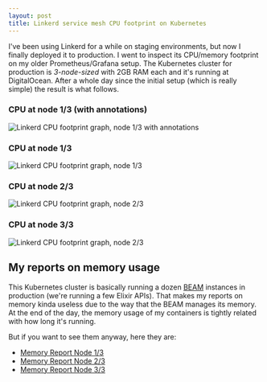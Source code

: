 ```yaml
---
layout: post
title: Linkerd service mesh CPU footprint on Kubernetes
---
```


I've been using Linkerd for a while on staging environments, but now I finally deployed it to production. I went to inspect its CPU/memory footprint on my older Prometheus/Grafana setup. The Kubernetes cluster for production is *3-node-sized* with 2GB RAM each and it's running at DigitalOcean. After a whole day since the initial setup (which is really simple) the result is what follows.

### CPU at node 1/3 (with annotations)
![Linkerd CPU footprint graph, node 1/3 with annotations](https://i.postimg.cc/WjpqjnLJ/cpu-prod-node-1-annotations.png)

### CPU at node 1/3
![Linkerd CPU footprint graph, node 1/3](https://i.postimg.cc/XnKy4DJd/cpu-prod-node-1.png)

### CPU at node 2/3
![Linkerd CPU footprint graph, node 2/3](https://i.postimg.cc/RSh31STL/cpu-prod-node-2.png)

### CPU at node 3/3
![Linkerd CPU footprint graph, node 2/3](https://i.postimg.cc/37y4dwNK/cpu-prod-node-3.png)

## My reports on memory usage

This Kubernetes cluster is basically running a dozen [BEAM](https://en.wikipedia.org/wiki/BEAM_(Erlang_virtual_machine)) instances in production (we're running a few Elixir APIs). That makes my reports on memory kinda useless due to the way that the BEAM manages its memory. At the end of the day, the memory usage of my containers is tightly related with how long it's running.

But if you want to see them anyway, here they are:

- [Memory Report Node 1/3](https://i.postimg.cc/9MHQjhvr/mem-prod-node-1.png)
- [Memory Report Node 2/3](https://i.postimg.cc/4XFnfkGK/mem-prod-node-2.png)
- [Memory Report Node 3/3](https://i.postimg.cc/Jrjh5skJ/mem-prod-node-3.png)
